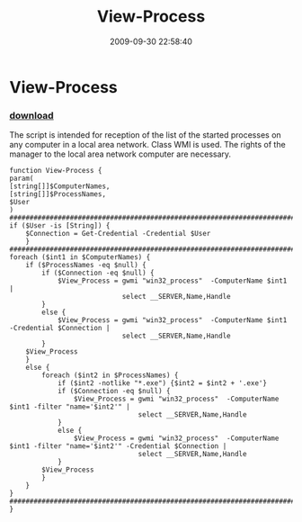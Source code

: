 ﻿---
pid:            1356
poster:         Angel-Keeper
title:          View-Process
date:           2009-09-30 22:58:40
format:         posh
parent:         0
parent:         0

---

# View-Process

### [download](1356.ps1)

The script is intended for reception of the list of the started processes on any computer in a local area network. Class WMI is used. The rights of the manager to the local area network computer are necessary.

```posh
function View-Process {
param(
[string[]]$ComputerNames,
[string[]]$ProcessNames,
$User
)
###########################################################################################################
if ($User -is [String]) {
	$Connection = Get-Credential -Credential $User
	}
###########################################################################################################
foreach ($int1 in $ComputerNames) {
	if ($ProcessNames -eq $null) {
		if ($Connection -eq $null) {
			$View_Process = gwmi "win32_process"  -ComputerName $int1 | 
							select __SERVER,Name,Handle
		}
		else {
			$View_Process = gwmi "win32_process"  -ComputerName $int1 -Credential $Connection | 
							select __SERVER,Name,Handle
		}
	$View_Process
	}
	else {
		foreach ($int2 in $ProcessNames) {
			if ($int2 -notlike "*.exe") {$int2 = $int2 + '.exe'}
			if ($Connection -eq $null) {
				$View_Process = gwmi "win32_process"  -ComputerName $int1 -filter "name='$int2'" | 
								select __SERVER,Name,Handle
			}
			else {
				$View_Process = gwmi "win32_process"  -ComputerName $int1 -filter "name='$int2'" -Credential $Connection | 
								select __SERVER,Name,Handle
			}
		$View_Process
		}
	}
}
###########################################################################################################
}
```

